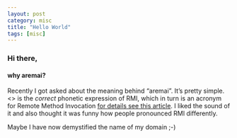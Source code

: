 ```yaml
---
layout: post
category: misc
title: "Hello World"
tags: [misc]
---
```


### Hi there,

#### why aremai?

<!--more-->

Recently I got asked about the meaning behind “aremai”. It’s pretty simple. <<aremai>> is the _correct_ phonetic expression of RMI, which in turn is an acronym for Remote Method Invocation [for details see this article](http://en.wikipedia.org/wiki/Java_remote_method_invocation). I liked the sound of it and also thought it was funny how people pronounced RMI differently. 

Maybe I have now demystified the name of my domain ;-)


